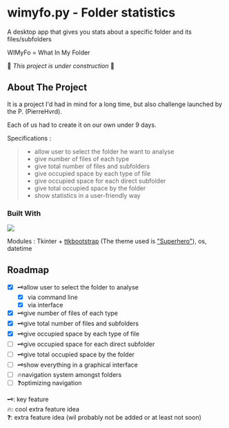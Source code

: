 <a name="readme-top"></a>

<!-- INTRO -->
# wimyfo.py - Folder statistics

A desktop app that gives you stats about a specific folder and its files/subfolders

WIMyFo = What In My Folder

🚧 *This project is under construction* 🚧



## About The Project

It is a project I'd had in mind for a long time, but also challenge launched by the P. (PierreHvrd). 

Each of us had to create it on our own under 9 days.

Specifications : 
> - allow user to select the folder he want to analyse
> - give number of files of each type
> - give total number of files and subfolders
> - give occupied space by each type of file
> - give occupied space for each direct subfolder
> - give total occupied space by the folder
> - show statistics in a user-friendly way

<!-- **Check Pierre's version here** -->

### Built With 


![](https://img.shields.io/badge/Python-3776AB?logo=python&logoColor=FFFFFF&style=for-the-badge)
 
Modules : Tkinter + [ttkbootstrap](https://ttkbootstrap.readthedocs.io) (The theme used is ["Superhero"](https://ttkbootstrap.readthedocs.io/en/latest/themes/dark/)), os, datetime

###

## Roadmap
- [X] 🗝️allow user to select the folder to analyse
    - [X] via command line
    - [X] via interface
- [X] 🗝️give number of files of each type
- [X] 🗝️give total number of files and subfolders
- [X] 🗝️give occupied space by each type of file
- [ ] 🗝️give occupied space for each direct subfolder
- [ ] 🗝️give total occupied space by the folder
- [ ] 🗝️show everything in a graphical interface
- [ ] 🔥navigation system amongst folders
- [ ] ❓optimizing navigation <!-- (quand on remonte/descned un dossier, concerve les infos précédentes pour réutiliser celles nécessaires) -->

🗝️: key feature<br>
🔥: cool extra feature idea<br>
❓: extra feature idea (wil probably not be added or at least not soon)